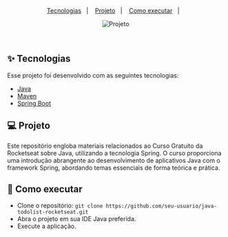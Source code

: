 
<p align="center">
  <a href="#-tecnologias">Tecnologias</a>&nbsp;&nbsp;&nbsp;|&nbsp;&nbsp;&nbsp;
  <a href="#-projeto">Projeto</a>&nbsp;&nbsp;&nbsp;|&nbsp;&nbsp;&nbsp;
  <a href="#-como-executar">Como executar</a>&nbsp;&nbsp;&nbsp;|&nbsp;&nbsp;&nbsp;
</p>

<p align="center">
  <img alt="Projeto" src="https://github.com/Vinicius-Barbosa-Santos/todolist-java/blob/master/github/java.png">
</p>

<br>

## ✨ Tecnologias

Esse projeto foi desenvolvido com as seguintes tecnologias:

- [Java](https://docs.oracle.com/en/java/)
- [Maven](https://maven.apache.org/)
- [Spring Boot](https://spring.io/projects/spring-boot)

## 💻 Projeto

Este repositório engloba materiais relacionados ao Curso Gratuito da Rocketseat sobre Java, utilizando a tecnologia Spring. O curso proporciona uma introdução abrangente ao desenvolvimento de aplicativos Java com o framework Spring, abordando temas essenciais de forma teórica e prática.

## 🚀 Como executar

- Clone o repositório: ```git clone https://github.com/seu-usuario/java-todolist-rocketseat.git```
- Abra o projeto em sua IDE Java preferida.
- Execute a aplicação.


